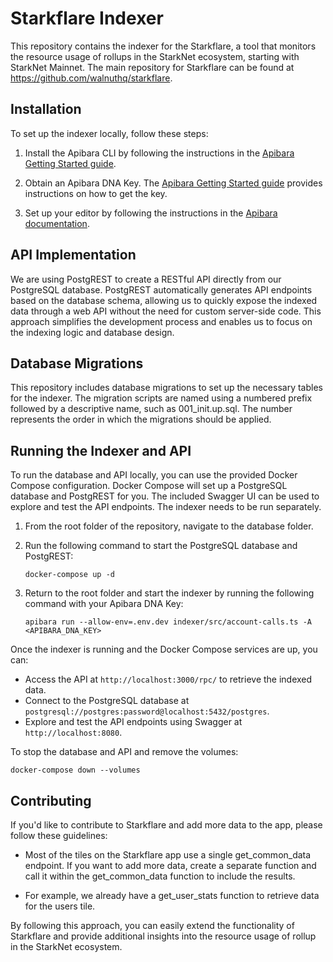 # Starkflare Indexer

This repository contains the indexer for the Starkflare, a tool that monitors the resource usage of rollups in the StarkNet ecosystem, starting with StarkNet Mainnet. The main repository for Starkflare can be found at https://github.com/walnuthq/starkflare.

## Installation

To set up the indexer locally, follow these steps:

1. Install the Apibara CLI by following the instructions in the [Apibara Getting Started guide](https://www.apibara.com/docs/getting-started).

2. Obtain an Apibara DNA Key. The [Apibara Getting Started guide](https://www.apibara.com/docs/getting-started) provides instructions on how to get the key.

3. Set up your editor by following the instructions in the [Apibara documentation](https://www.apibara.com/docs/indexers/editor-setup).

## API Implementation

We are using PostgREST to create a RESTful API directly from our PostgreSQL database. PostgREST automatically generates API endpoints based on the database schema, allowing us to quickly expose the indexed data through a web API without the need for custom server-side code. This approach simplifies the development process and enables us to focus on the indexing logic and database design.

## Database Migrations

This repository includes database migrations to set up the necessary tables for the indexer. The migration scripts are named using a numbered prefix followed by a descriptive name, such as 001_init.up.sql. The number represents the order in which the migrations should be applied.

## Running the Indexer and API

To run the database and API locally, you can use the provided Docker Compose configuration. Docker Compose will set up a PostgreSQL database and PostgREST for you. The included Swagger UI can be used to explore and test the API endpoints. The indexer needs to be run separately. 

1. From the root folder of the repository, navigate to the database folder.

2. Run the following command to start the PostgreSQL database and PostgREST:
   
   ```docker-compose up -d```

3. Return to the root folder and start the indexer by running the following command with your Apibara DNA Key:
   
   ```apibara run --allow-env=.env.dev indexer/src/account-calls.ts -A <APIBARA_DNA_KEY>```
   

Once the indexer is running and the Docker Compose services are up, you can:

- Access the API at `http://localhost:3000/rpc/` to retrieve the indexed data.
- Connect to the PostgreSQL database at `postgresql://postgres:password@localhost:5432/postgres`.
- Explore and test the API endpoints using Swagger at `http://localhost:8080`.

To stop the database and API and remove the volumes:

```docker-compose down --volumes```

## Contributing

If you'd like to contribute to Starkflare and add more data to the app, please follow these guidelines:

- Most of the tiles on the Starkflare app use a single get_common_data endpoint. If you want to add more data, create a separate function and call it within the get_common_data function to include the results.

- For example, we already have a get_user_stats function to retrieve data for the users tile.

By following this approach, you can easily extend the functionality of Starkflare and provide additional insights into the resource usage of rollup in the StarkNet ecosystem.